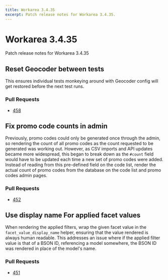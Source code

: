 ```yaml
---
title: Workarea 3.4.35
excerpt: Patch release notes for Workarea 3.4.35.
---
```


# Workarea 3.4.35

Patch release notes for Workarea 3.4.35

## Reset Geocoder between tests

This ensures individual tests monkeying around with Geocoder config will
get restored before the next test runs.

### Pull Requests

- [458](https://github.com/workarea-commerce/workarea/pull/458)

## Fix promo code counts in admin

Previously, promo codes could only be generated once through the admin,
so rendering the count of all promo codes as the count requested to be
generated was working out. However, as CSV imports and API updates became
more widespread, this began to break down as the `#count` field would
have to be updated each time a new set of promo codes were added.
Instead of reading from this pre-defined field on the code list, render
the actual count of promo codes from the database on the code list and
promo codes admin pages.

### Pull Requests

- [452](https://github.com/workarea-commerce/workarea/pull/452)

## Use display name For applied facet values

When rendering the applied filters, wrap the given facet value in
the `facet_value_display_name` helper, ensuring that the value rendered
is always human readable. This addresses an issue where if the applied
filter value is that of a BSON ID, referencing a model somewhere, the
BSON ID was rendered in place of the model's name.

### Pull Requests

- [451](https://github.com/workarea-commerce/workarea/pull/451)
